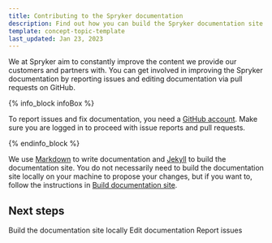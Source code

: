 ```yaml
---
title: Contributing to the Spryker documentation
description: Find out how you can build the Spryker documentation site and contribute to docs
template: concept-topic-template
last_updated: Jan 23, 2023
---
```


We at Spryker aim to constantly improve the content we provide our customers and partners with. You can get involved in improving the Spryker documentation by reporting issues and editing documentation via pull requests on GitHub.

{% info_block infoBox %}

To report issues and fix documentation, you need a [GitHub account](https://github.com/join). Make sure you are logged in to proceed with issue reports and pull requests.

{% endinfo_block %}

We use [Markdown](https://guides.github.com/features/mastering-markdown/) to write documentation and [Jekyll](https://jekyllrb.com/) to build the documentation site. You do not necessarily need to build the documentation site locally on your machine to propose your changes, but if you want to, follow the instructions in [Build documentation site](/docs/scos/user/intro-to-spryker/contribute-to-the-documentation/build-the-documentation-site.html).

## Next steps
Build the documentation site locally
Edit documentation
Report issues


